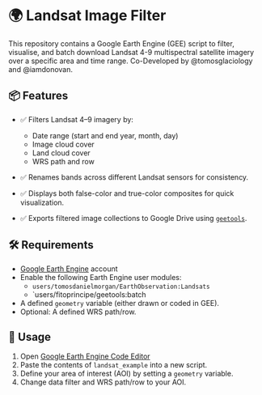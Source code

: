 
# 🌍 Landsat Image Filter

This repository contains a Google Earth Engine (GEE) script to filter, visualise, and batch download Landsat 4-9 multispectral satellite imagery over a specific area and time range. Co-Developed by @tomosglaciology and @iamdonovan.
 

## 📦 Features

- ✅ Filters Landsat 4–9 imagery by:
  - Date range (start and end year, month, day)
  - Image cloud cover
  - Land cloud cover
  - WRS path and row

- ✅ Renames bands across different Landsat sensors for consistency.

- ✅ Displays both false-color and true-color composites for quick visualization.

- ✅ Exports filtered image collections to Google Drive using [`geetools`](https://github.com/fitoprincipe/geetools-code-editor/blob/master/batch).

## 🛠 Requirements

- [Google Earth Engine](https://earthengine.google.com/) account
- Enable the following Earth Engine user modules:
  - `users/tomosdanielmorgan/EarthObservation:Landsats`
  - `users/fitoprincipe/geetools:batch
- A defined `geometry` variable (either drawn or coded in GEE).
- Optional: A defined WRS path/row.

## 🚀 Usage

1. Open [Google Earth Engine Code Editor](https://code.earthengine.google.com/)
2. Paste the contents of `landsat_example` into a new script.
3. Define your area of interest (AOI) by setting a `geometry` variable.
4. Change data filter and WRS path/row to your AOI.
